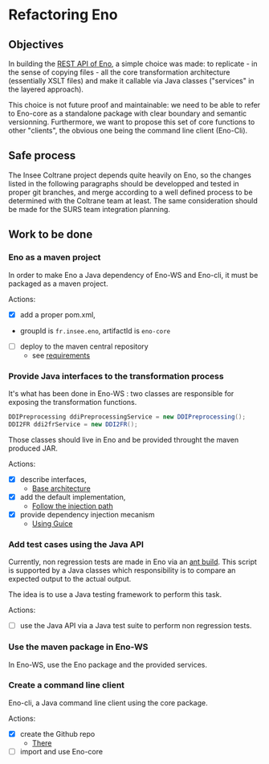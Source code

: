 # Refactoring Eno

## Objectives

In building the [REST API of Eno](https://github.com/InseeFr/Eno-WS), a simple choice was made: to replicate - in the sense of copying files - all the core transformation architecture (essentially XSLT files) and make it callable via Java classes ("services" in the layered approach).

This choice is not future proof and maintainable: we need to be able to refer to Eno-core as a standalone package with clear boundary and semantic versionning. Furthermore, we want to propose this set of core functions to other "clients", the obvious one being the command line client (Eno-Cli).

## Safe process

The Insee Coltrane project depends quite heavily on Eno, so the changes listed in the following paragraphs should be developped and tested in proper git branches, and merge according to a well defined process to be determined with the Coltrane team at least. The same consideration should be made for the SURS team integration planning.

## Work to be done

### Eno as a maven project

In order to make Eno a Java dependency of Eno-WS and Eno-cli, it must be packaged as a maven project.

Actions:

- [X] add a proper pom.xml,
 - groupId is `fr.insee.eno`, artifactId is `eno-core`
- [ ] deploy to the maven central repository
  - see [requirements](http://central.sonatype.org/pages/requirements.html)

### Provide Java interfaces to the transformation process

It's what has been done in Eno-WS : two classes are responsible for exposing the transformation functions.

```java
DDIPreprocessing ddiPreprocessingService = new DDIPreprocessing();
DDI2FR ddi2frService = new DDI2FR();
```

Those classes should live in Eno and be provided throught the maven produced JAR.

Actions:

- [X] describe interfaces,
  - [Base architecture](https://github.com/InseeFr/Eno/commit/c3c755651cac4ebdcba922a622e986603ce1f8e0)
- [X] add the default implementation,
  - [Follow the injection path](https://github.com/InseeFr/Eno/blob/packaging-java-maven/src/main/java/fr/insee/eno/DDI2FRContext.java)
- [X] provide dependency injection mecanism
  - [Using Guice](https://github.com/InseeFr/Eno/blob/packaging-java-maven/src/main/java/fr/insee/eno/DDI2FRContext.java)

### Add test cases using the Java API

Currently, non regression tests are made in Eno via an [ant build](https://github.com/InseeFr/Eno/blob/master/src/main/scripts/build-non-regression.xml#L210). This script is supported by a Java classes which responsibility is to compare an expected output to the actual output.

The idea is to use a Java testing framework to perform this task.

Actions:

- [ ] use the Java API via a Java test suite to perform non regression tests.

### Use the maven package in Eno-WS

In Eno-WS, use the Eno package and the provided services.

### Create a command line client

Eno-cli, a Java command line client using the core package.

Actions:

- [X] create the Github repo
  - [There](https://github.com/InseeFr/Eno-CLI)
- [ ] import and use Eno-core
